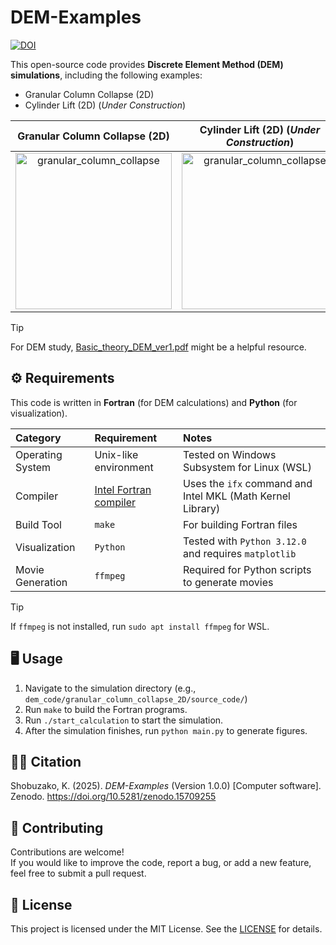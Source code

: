 # DEM-Examples

[![DOI](https://zenodo.org/badge/DOI/10.5281/zenodo.16356866.svg)](https://doi.org/10.5281/zenodo.16356866)

This open-source code provides **Discrete Element Method (DEM) simulations**, including the following examples:

- Granular Column Collapse (2D)
- Cylinder Lift (2D) (*Under Construction*)

|Granular Column Collapse (2D) | Cylinder Lift (2D) (*Under Construction*) |
|:---:|:---:|
|<img src="https://github.com/user-attachments/assets/18cfbd63-cab5-45f0-a84d-abecbd7118e6" alt="granular_column_collapse" width=250>|<img src="https://github.com/user-attachments/assets/18cfbd63-cab5-45f0-a84d-abecbd7118e6" alt="granular_column_collapse" width=250>| 


> [!TIP]
> For DEM study,  [Basic_theory_DEM_ver1.pdf](./Basic_theory_DEM_ver1.pdf) might be a helpful resource.


## ⚙️ Requirements

This code is written in **Fortran** (for DEM calculations) and **Python** (for visualization).

| Category | Requirement | Notes |
|:---|:---|:---|
|Operating System |Unix-like environment | Tested on Windows Subsystem for Linux (WSL)|
|Compiler | [Intel Fortran compiler](https://www.intel.com/content/www/us/en/developer/tools/oneapi/fortran-compiler.html#gs.n7d5f5)| Uses the `ifx` command and Intel MKL (Math Kernel Library)
|Build Tool | `make` | For building Fortran files|
|Visualization | `Python` | Tested with `Python 3.12.0` and requires `matplotlib`|
|Movie Generation| `ffmpeg` | Required for Python scripts to generate movies|

> [!TIP]
> If `ffmpeg` is not installed, run `sudo apt install ffmpeg` for WSL.


## 🖥️ Usage

1. Navigate to the simulation directory (e.g., `dem_code/granular_column_collapse_2D/source_code/`)
2. Run `make` to build the Fortran programs.
3. Run `./start_calculation` to start the simulation.
4. After the simulation finishes, run `python main.py` to generate figures.


## 🧑‍💻 Citation

Shobuzako, K. (2025). *DEM-Examples* (Version 1.0.0) [Computer software].  
Zenodo. https://doi.org/10.5281/zenodo.15709255


## 🤝 Contributing
Contributions are welcome!  
If you would like to improve the code, report a bug, or add a new feature, feel free to submit a pull request.


## 🪪 License

This project is licensed under the MIT License. See the [LICENSE](./LICENSE) for details.
